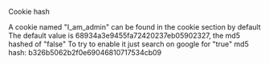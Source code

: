 Cookie hash

A cookie named "I_am_admin" can be found in the cookie section by default
The default value is 68934a3e9455fa72420237eb05902327, the md5 hashed of "false"
To try to enable it just search on google for "true" md5 hash: b326b5062b2f0e69046810717534cb09
